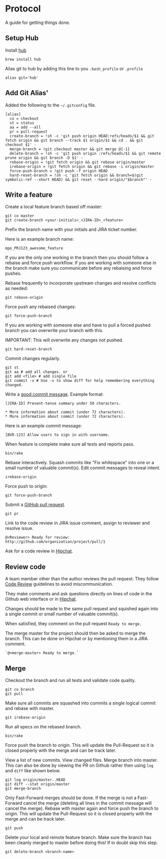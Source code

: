 Protocol
========

A guide for getting things done.

<!--

Set up laptop
-------------

Install the latest version of Xcode from the App Store.

Set up your laptop with [this script](https://github.com/thoughtbot/laptop)
and [these dotfiles](https://github.com/thoughtbot/dotfiles).

Create Rails app
----------------

Get Suspenders.

    gem install suspenders

Create the app.

    suspenders app --heroku true --github organization/app

Create iOS app
--------------

Create a new project in Xcode with these settings:

* Check 'Create local git repository for this project'.
* Check 'Use Automatic Reference Counting'.
* Set an appropriate 2 or 3 letter class prefix.
* Set the Base SDK to 'Latest iOS'.
* Set the iOS Deployment Target to 6.0.
* Use the Apple LLVM compiler.

Get liftoff.

    gem install liftoff

Run liftoff in the project directory.

    liftoff

Set up Rails app
----------------

Get the code.

    git clone git@github.com:organization/app.git

Set up the app's dependencies.

    cd project
    ./bin/setup

Use [Heroku config](https://github.com/ddollar/heroku-config) to get `ENV`
variables.

    heroku config:pull --remote staging

Delete extra lines in `.env`, leaving only those needed for app to function
properly. For example: `BRAINTREE_MERCHANT_ID` and `S3_SECRET`.

Use [Foreman](http://goo.gl/oy4uw) to run the app locally.

    foreman start

It uses your `.env` file and `Procfile` to run processes just like Heroku's
[Cedar](https://devcenter.heroku.com/articles/cedar/) stack.

Maintain a Rails app
--------------------

* Avoid including files in source control that are specific to your
  development machine or process.
* Delete local and remote feature branches after merging.
* Perform work in a feature branch.
* Rebase frequently to incorporate upstream changes.
* Use a [pull request](http://goo.gl/Kmdee) for code reviews.

-->

Setup Hub
-----------
Install [hub](https://github.com/defunkt/hub)

    brew install hub

Alias git to hub by adding this line to you ``.bash_profile`` or ``.profile``

    alias git='hub'

Add Git Alias'
-------------

Added the following to the ``~/.gitconfig`` file.

    [alias]
      co = checkout
      st = status
      aa = add --all
      pr = pull-request
      create-branch = !sh -c 'git push origin HEAD:refs/heads/$1 && git fetch origin && git branch --track $1 origin/$1 && cd . && git checkout $1' -
      merge-branch = !git checkout master && git merge @{-1}
      delete-branch = !sh -c 'git push origin :refs/heads/$1 && git remote prune origin && git branch -D $1' -
      rebase-origin = !git fetch origin && git rebase origin/master
      irebase-origin = !git fetch origin && git rebase -i origin/master
      force-push-branch = !git push -f origin HEAD
      hard-reset-branch = !sh -c 'git fetch origin && branch=$(git symbolic-ref --short HEAD) && git reset --hard origin/"$branch"' -

Write a feature
---------------

Create a local feature branch based off master:

    git co master
    git create-branch <your-initials>_<JIRA-ID>_<feature>

Prefix the branch name with your initials and JIRA ticket number.

Here is an example branch name:

    mpo_PRJ123_awesome_feature

If you are the only one working in the branch then you should follow a rebaise
and force push workflow. If you are working with someone else in the branch make
sure you communicate before any rebaising and force pushes.

Rebase frequently to incorporate upstream changes and resolve conflicts as needed:

    git rebase-origin

Force push any rebaised changes:

    git force-push-branch

If you are working with someone else and have to pull a forced pushed branch you
can overwrite your branch with this.

IMPORTANT: This will overwrite any changes not pushed.

    git hard-reset-branch

Commit changes regularly.

    git st
    git aa # add all changes. or
    git add <file> # add single file
    git commit -v # Use -v to show diff for help remembering everything changed.

Write a [good commit message](http://goo.gl/w11us). Example format:

    [JIRA-ID] Present-tense summary under 50 characters.

    * More information about commit (under 72 characters).
    * More information about commit (under 72 characters).

Here is an example commit message:

    [BVR-123] Allow users to sign in with username.

When feature is complete make sure all tests and reports pass.

    bin/rake

Rebase interactively. Squash commits like "Fix whitespace" into one or a
small number of valuable commit(s). Edit commit messages to reveal intent.

    irebase-origin

Force push to origin:

    git force-push-branch

Submit a [GitHub pull request](http://goo.gl/Kmdee).

    git pr

Link to the code review in JIRA issue comment, assign to reviewer and resolve issue.

    @<Reviewer> Ready for review: http://github.com/organization/project/pull/1

Ask for a code review in [Hipchat](http://hipchat.com).

Review code
-----------

A team member other than the author reviews the pull request. They follow
[Code Review](../code-review) guidelines to avoid miscommunication.

They make comments and ask questions directly on lines of code in the Github
web interface or in [Hipchat](http://hipchat.com).

Changes should be made to the same pull request and squished again into a
single commit or small number of valuable commit(s).

When satisfied, they comment on the pull request `Ready to merge.`

The merge master for the project should then be asked to merge the branch.
This can be done on Hipchat or by mentioning them in a JIRA comment.

    `@<merge-master> Ready to merge.`

Merge
-----

Checkout the branch and run all tests and validate code quality.

    git co branch
    git pull

Make sure all commits are squashed into commits a single logical commit and
rebase with master.

    git irebase-origin

Run all specs on the rebased branch.

    bin/rake

Force push the branch to origin. This will update the Pull-Request so it is
closed properly with the merge and can be track later.

View a list of new commits. View changed files. Merge branch into master. This
can also be done by viewing the PR on Github rather then using ``log`` and
``diff`` like shown below.

    git log origin/master..HEAD
    git diff --stat origin/master
    git merge-branch

Only Fast-Forward merges should be done. If the merge is not a Fast-Forward
cancel the merge (deleting all lines in the commit message will cancel the
merge). Rebase with master again and force push the branch to origin. This will
update the Pull-Request so it is closed properly with the merge and can be track
later.

    git push

Delete your local and remote feature branch. Make sure the branch has been
cleanly merged to master before doing this! If in doubt skip this step.

    git delete-branch <branch-name>

<!--

Deploy
------

View a list of new commits. View changed files. Deploy to
[Heroku](https://devcenter.heroku.com/articles/quickstart) staging.

    git fetch staging
    git log staging/master..master
    git diff --stat staging/master
    git push staging

If necessary, run migrations and restart the dynos.

    heroku run rake db:migrate --remote staging
    heroku restart --remote staging

[Introspect](http://goo.gl/tTgVF) to make sure everything's ok.

    watch heroku ps --remote staging

Test the feature in browser.

Deploy to production.

    git fetch production
    git log production/master..master
    git diff --stat production/master
    git push production
    heroku run rake db:migrate --remote production
    heroku restart --remote production
    watch heroku ps --remote production

Watch logs and metrics dashboards.

Close pull request and comment `Merged.`

Set Up Production Environment
-----------------------------

* Make sure that your
  [`Procfile`](https://devcenter.heroku.com/articles/procfile)
  is set up to run Unicorn.
* Make sure the PG Backups add-on is enabled.
* Create a read-only [Heroku Follower](http://goo.gl/xWDMx) for your
  production database. If a Heroku database outage occurs, Heroku can use the
  follower to get your app back up and running faster.

-->